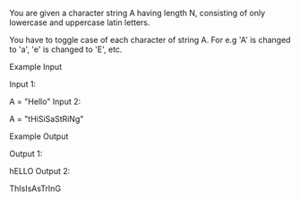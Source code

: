 You are given a character string A having length N, consisting of only lowercase and uppercase latin letters.

You have to toggle case of each character of string A. For e.g 'A' is changed to 'a', 'e' is changed to 'E', etc.

Example Input

Input 1:

A = "Hello"
Input 2:

A = "tHiSiSaStRiNg"


Example Output

Output 1:

hELLO
Output 2:

ThIsIsAsTrInG 

